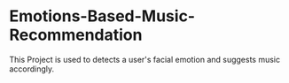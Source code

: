 # Emotions-Based-Music-Recommendation
This Project is used to detects a user's facial emotion and suggests music accordingly.
